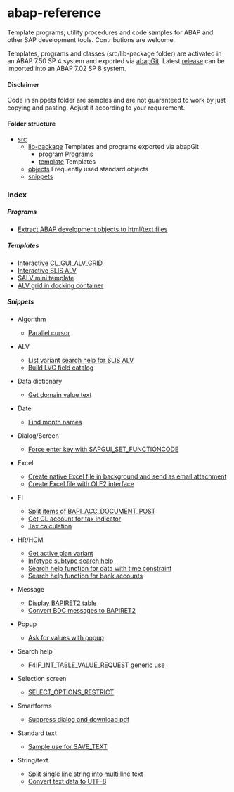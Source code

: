 # abap-reference
Template programs, utility procedures and code samples for ABAP and other SAP development tools. Contributions are welcome. 

Templates, programs and classes (src/lib-package folder) are activated in an ABAP 7.50 SP 4 system and exported via [abapGit](https://github.com/larshp/abapGit). Latest [release](https://github.com/kkayacan/sap-lib/releases) can be imported into an ABAP 7.02 SP 8 system.

#### Disclaimer
Code in snippets folder are samples and are not guaranteed to work by just copying and pasting. Adjust it according to your requirement.

#### Folder structure
- [src](src/)
  - [lib-package](src/lib-package/) Templates and programs exported via abapGit
    - [program](src/lib-package/program/) Programs
    - [template](src/lib-package/template/) Templates
  - [objects](src/objects/) Frequently used standard objects
  - [snippets](src/snippets/)

### Index

##### Programs
- [Extract ABAP development objects to html/text files](src/lib-package/program/ydtp_mass_download.prog.abap)
  
##### Templates
- [Interactive CL_GUI_ALV_GRID](src/lib-package/template/yp_alv_grid.prog.abap)
- [Interactive SLIS ALV](src/lib-package/template/yp_alv_template.prog.abap)
- [SALV mini template](src/lib-package/template/yp_salv_mini.prog.abap)
- [ALV grid in docking container](src/lib-package/template/yp_docking.prog.abap)

##### Snippets
- Algorithm
  - [Parallel cursor](src/snippets/parallel-cursor.abap)
  
- ALV
  - [List variant search help for SLIS ALV](src/snippets/REUSE_ALV_VARIANT_F4.abap)
  - [Build LVC field catalog](src/snippets/build-lvc-fieldcatalog.abap)
    
- Data dictionary
  - [Get domain value text](src/snippets/get-domain-value-text.abap)
  
- Date
  - [Find month names](src/snippets/MONTH_NAMES_GET.abap)
  
- Dialog/Screen
  - [Force enter key with SAPGUI_SET_FUNCTIONCODE](src/snippets/SAPGUI_SET_FUNCTIONCODE.abap)
  
- Excel
  - [Create native Excel file in background and send as email attachment](src/snippets/create-excel-bg-and-send-mail.abap)
  - [Create Excel file with OLE2 interface](src/snippets/ole2-excel.abap)
  
- FI
  - [Split items of BAPI_ACC_DOCUMENT_POST](src/snippets/BAPI_ACC_DOCUMENT_POST-split-items.abap)
  - [Get GL account for tax indicator](src/snippets/FI_TAX_GET_TAX_ACCOUNTS.abap)
  - [Tax calculation](src/snippets/tax-calculation.abap)
  
- HR/HCM
  - [Get active plan variant](src/snippets/RH_GET_PLVAR.abap)
  - [Infotype subtype search help](src/snippets/HR_F4_GET_SUBTYPE.abap)
  - [Search help function for data with time constraint](src/snippets/HR_F4HELP_IN_INTERVAL.abap)
  - [Search help function for bank accounts](src/snippets/HR_BANK_SEARCH.abap)

- Message
  - [Display BAPIRET2 table](src/snippets/message-display.abap)
  - [Convert BDC messages to BAPIRET2](src/snippets/CONVERT_BDCMSGCOLL_TO_BAPIRET2.abap)
  
- Popup
  - [Ask for values with popup](src/snippets/POPUP_GET_VALUES.abap)

- Search help
  - [F4IF_INT_TABLE_VALUE_REQUEST generic use](src/snippets/F4IF_INT_TABLE_VALUE_REQUEST.abap)

- Selection screen
  - [SELECT_OPTIONS_RESTRICT](src/snippets/SELECT_OPTIONS_RESTRICT.abap)
  
- Smartforms
  - [Suppress dialog and download pdf](src/snippets/suppress-smartforms-dialog-and-download-pdf.abap)
  
- Standard text
  - [Sample use for SAVE_TEXT](src/snippets/SAVE_TEXT.abap)
  
- String/text
  - [Split single line string into multi line text](src/snippets/RKD_WORD_WRAP.abap)
  - [Convert text data to UTF-8](src/snippets/convert-text-to-utf8.abap)